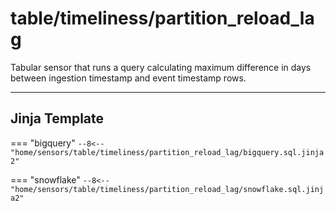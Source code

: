 # table/timeliness/partition_reload_lag
Tabular sensor that runs a query calculating maximum difference in days between ingestion timestamp and event timestamp rows.
___
## Jinja Template

=== "bigquery"
    ```
    --8<-- "home/sensors/table/timeliness/partition_reload_lag/bigquery.sql.jinja2"
    ```

=== "snowflake"
    ```
    --8<-- "home/sensors/table/timeliness/partition_reload_lag/snowflake.sql.jinja2"
    ```
